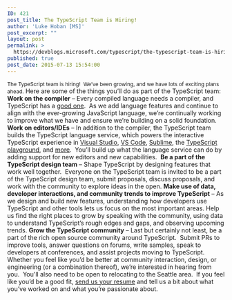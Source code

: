 ```yaml
---
ID: 421
post_title: The TypeScript Team is Hiring!
author: 'Luke Hoban [MS]'
post_excerpt: ""
layout: post
permalink: >
  https://devblogs.microsoft.com/typescript/the-typescript-team-is-hiring/
published: true
post_date: 2015-07-13 15:54:00
---
```

<span style="font-size: 12px">The TypeScript team is hiring!  We’ve been growing, and we have lots of exciting plans ahead.</span> Here are some of the things you’ll do as part of the TypeScript team: **Work on the compiler** – Every compiled language needs a compiler, and TypeScript has a [good one][1].  As we add language features and continue to align with the ever-growing JavaScript language, we’re continually working to improve what we have and ensure we’re building on a solid foundation.  **Work on editors/IDEs** – In addition to the compiler, the TypeScript team builds the TypeScript language service, which powers the interactive TypeScript experience in [Visual Studio][2], [VS Code][3], [Sublime][4], the [TypeScript playground][5], and [more][6].  You’ll build up what the language service can do by adding support for new editors and new capabilities.  **Be a part of the TypeScript design team** – Shape TypeScript by designing features that work well together.  Everyone on the TypeScript team is invited to be a part of the TypeScript design team, submit proposals, discuss proposals, and work with the community to explore ideas in the open. **Make use of data, developer interactions, and community trends to improve TypeScript** – As we design and build new features, understanding how developers use TypeScript and other tools lets us focus on the most important areas. Help us find the right places to grow by speaking with the community, using data to understand TypeScript’s rough edges and gaps, and observing upcoming trends. **Grow the TypeScript community** – Last but certainly not least, be a part of the rich open source community around TypeScript.  Submit PRs to improve tools, answer questions on forums, write samples, speak to developers at conferences, and assist projects moving to TypeScript. 
Whether you feel like you’d be better at community interaction, design, or engineering (or a combination thereof), we’re interested in hearing from you.  You'll also need to be open to relocating to the Seattle area.  If you feel like you’d be a good fit, [send us your resume][7] and tell us a bit about what you’ve worked on and what you’re passionate about.

 [1]: https://github.com/microsoft/typescript
 [2]: https://www.visualstudio.com/
 [3]: https://code.visualstudio.com/
 [4]: https://github.com/Microsoft/TypeScript-Sublime-Plugin
 [5]: http://www.typescriptlang.org/Playground
 [6]: https://github.com/Microsoft/TypeScript/wiki/TypeScript-Editor-Support
 [7]: http://blogs.msdn.commailto:typescript-jobs@microsoft.com